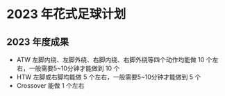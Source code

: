 # 2023 年花式足球计划

## 2023 年度成果

- ATW 左脚内绕、左脚外绕、右脚内绕、右脚外绕等四个动作均能做 10 个左右，一般需要5~10分钟才能做到 10 个
- HTW 左脚或右脚均能做 5 个左右，一般需要5~10分钟才能做到 5 个
- Crossover 能做 1 个左右
